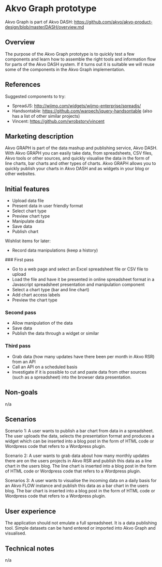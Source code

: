 # Akvo Graph prototype

Akvo Graph is part of Akvo DASH: https://github.com/akvo/akvo-product-design/blob/master/DASH/overview.md

## Overview

The purpose of the Akvo Graph prototype is to quickly test a few components and learn how to assemble the right tools and information flow for parts of the Akvo DASH system. If it turns out it is suitable we will reuse some of the components in the Akvo Graph implementation. 

## References

Suggested components to try:

- SpreadJS: http://wijmo.com/widgets/wijmo-enterprise/spreadjs/
- Handsontable: https://github.com/warpech/jquery-handsontable (also has a list of other similar projects)
- Vincent: https://github.com/wrobstory/vincent


## Marketing description

Akvo GRAPH is part of the data mashup and publishing service, Akvo DASH. With Akvo GRAPH you can easily take data, from spreadsheets, CSV files, Akvo tools or other sources, and quickly visualise the data in the form of line charts, bar charts and other types of charts. Akvo GRAPH allows you to quickly publish your charts in Akvo DASH and as widgets in your blog or other websites. 

## Initial features

- Upload data file
- Present data in user friendly format
- Select chart type
- Preview chart type
- Manipulate data
- Save data
- Publish chart

Wishlist items for later:

- Record data manipulations (keep a history)

### First pass

- Go to a web page and select an Excel spreadsheet file or CSV file to upload
- Load the file and have it be presented in online spreadsheet format in a Javascript spreadsheet presentation and manipulation component
- Select a chart type (bar and line chart)
- Add chart access labels
- Preview the chart type

### Second pass

- Allow manipulation of the data
- Save data
- Publish the data through a widget or similar

### Third pass

- Grab data (how many updates have there been per month in Akvo RSR) from an API
- Call an API on a scheduled basis
- Investigate if it is possible to cut and paste data from other sources (such as a spreadsheet) into the browser data presentation.

## Non-goals

n/a

## Scenarios

Scenario 1: A user wants to publish a bar chart from data in a spreadsheet. The user uploads the data, selects the presentation format and produces a widget which can be inserted into a blog post in the form of HTML code or Wordpress code that refers to a Wordpress plugin.

Scenario 2: A user wants to grab data about how many monthly updates there are on the users projects in Akvo RSR and publish this data as a line chart in the users blog. The line chart is inserted into a blog post in the form of HTML code or Wordpress code that refers to a Wordpress plugin.

Scenarios 3: A user wants to visualise the incoming data on a daily basis for an Akvo FLOW instance and publish this data as a bar chart in the users blog. The bar chart is inserted into a blog post in the form of HTML code or Wordpress code that refers to a Wordpress plugin.

## User experience

The application should not emulate a full spreadsheet. It is a data publishing tool. Simple datasets can be hand entered or imported into Akvo Graph and visualised. 

## Technical notes

n/a
